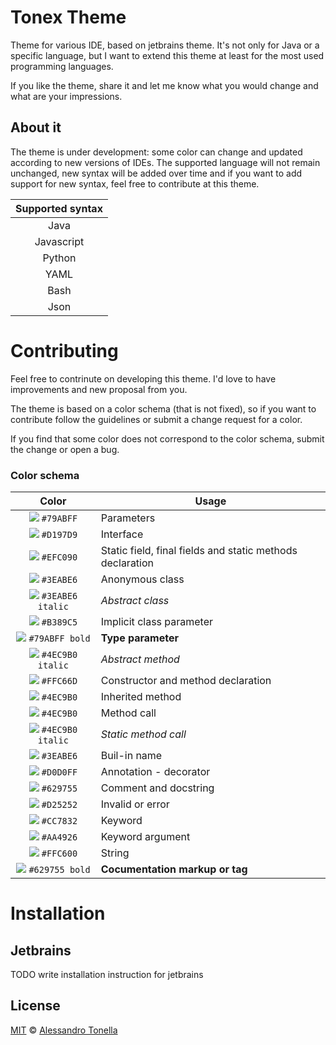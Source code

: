 # Tonex Theme
Theme for various IDE, based on jetbrains theme. It's not only for Java or a specific language, but I want to extend this theme at least for the most used programming languages.

If you like the theme, share it and let me know what you would change and what are your impressions.


## About it
The theme is under development: some color can change and updated according to new versions of IDEs.
The supported language will not remain unchanged, new syntax will be added over time and if you want to add support for new syntax, feel free to contribute at this theme.

|  Supported syntax  |
|:------------------:|
|Java   		     |
|Javascript          |
|Python              |
|YAML                |
|Bash                |
|Json                |

# Contributing
Feel free to contrinute on developing this theme. I'd love to have improvements and new proposal from you.

The theme is based on a color schema (that is not fixed), so if you want to contribute follow the guidelines or submit a change request for a color.

If you find that some color does not correspond to the color schema, submit the change or open a bug.

### Color schema

|                            Color                                   | Usage                                                     |
| :-----------------------------------------------------------------:| ----------------------------------------------------------|
| ![](https://via.placeholder.com/10/79ABFF?text=+) `#79ABFF`        | Parameters                                                |
| ![](https://via.placeholder.com/10/D197D9?text=+) `#D197D9`        | Interface                                                 |
| ![](https://via.placeholder.com/10/EFC090?text=+) `#EFC090`        | Static field, final fields and static methods declaration |
| ![](https://via.placeholder.com/10/3EABE6?text=+) `#3EABE6`        | Anonymous class                                           |
| ![](https://via.placeholder.com/10/3EABE6?text=+) `#3EABE6 italic` | *Abstract class*                                          |
| ![](https://via.placeholder.com/10/B389C5?text=+) `#B389C5`        | Implicit class parameter                                  |
| ![](https://via.placeholder.com/10/79ABFF?text=+) `#79ABFF bold`   | **Type parameter**                                        |
| ![](https://via.placeholder.com/10/4EC9B0?text=+) `#4EC9B0 italic` | *Abstract method*                                         |
| ![](https://via.placeholder.com/10/FFC66D?text=+) `#FFC66D`        | Constructor and method declaration                        |
| ![](https://via.placeholder.com/10/4EC9B0?text=+) `#4EC9B0`        | Inherited method                                          |
| ![](https://via.placeholder.com/10/4EC9B0?text=+) `#4EC9B0`        | Method call                                               |
| ![](https://via.placeholder.com/10/4EC9B0?text=+) `#4EC9B0 italic` | *Static method call*                                      |
| ![](https://via.placeholder.com/10/3EABE6?text=+) `#3EABE6`        | Buil-in name                                              |
| ![](https://via.placeholder.com/10/D0D0FF?text=+) `#D0D0FF`        | Annotation - decorator                                    |
| ![](https://via.placeholder.com/10/629755?text=+) `#629755`        | Comment and docstring                                     |
| ![](https://via.placeholder.com/10/D25252?text=+) `#D25252`        | Invalid or error                                          |
| ![](https://via.placeholder.com/10/CC7832?text=+) `#CC7832`        | Keyword                                                   |
| ![](https://via.placeholder.com/10/AA4926?text=+) `#AA4926`        | Keyword argument                                          |
| ![](https://via.placeholder.com/10/FFC600?text=+) `#FFC600`        | String                                                    |
| ![](https://via.placeholder.com/10/629755?text=+) `#629755 bold`   | **Cocumentation markup or tag**                           |


# Installation

## Jetbrains
TODO write installation instruction for jetbrains

## License
[MIT](LICENSE) © [Alessandro Tonella](https://github.com/tonelsander)
